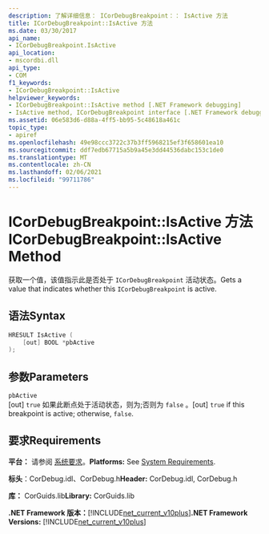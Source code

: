 ```yaml
---
description: 了解详细信息： ICorDebugBreakpoint：： IsActive 方法
title: ICorDebugBreakpoint::IsActive 方法
ms.date: 03/30/2017
api_name:
- ICorDebugBreakpoint.IsActive
api_location:
- mscordbi.dll
api_type:
- COM
f1_keywords:
- ICorDebugBreakpoint::IsActive
helpviewer_keywords:
- ICorDebugBreakpoint::IsActive method [.NET Framework debugging]
- IsActive method, ICorDebugBreakpoint interface [.NET Framework debugging]
ms.assetid: 06e583d6-d88a-4ff5-bb95-5c48618a461c
topic_type:
- apiref
ms.openlocfilehash: 49e98ccc3722c37b3ff5968215ef3f658601ea10
ms.sourcegitcommit: ddf7edb67715a5b9a45e3dd44536dabc153c1de0
ms.translationtype: MT
ms.contentlocale: zh-CN
ms.lasthandoff: 02/06/2021
ms.locfileid: "99711786"
---
```

# <a name="icordebugbreakpointisactive-method"></a><span data-ttu-id="848c7-103">ICorDebugBreakpoint::IsActive 方法</span><span class="sxs-lookup"><span data-stu-id="848c7-103">ICorDebugBreakpoint::IsActive Method</span></span>

<span data-ttu-id="848c7-104">获取一个值，该值指示此是否处于 `ICorDebugBreakpoint` 活动状态。</span><span class="sxs-lookup"><span data-stu-id="848c7-104">Gets a value that indicates whether this `ICorDebugBreakpoint` is active.</span></span>  
  
## <a name="syntax"></a><span data-ttu-id="848c7-105">语法</span><span class="sxs-lookup"><span data-stu-id="848c7-105">Syntax</span></span>  
  
```cpp  
HRESULT IsActive (  
    [out] BOOL *pbActive  
);  
```  
  
## <a name="parameters"></a><span data-ttu-id="848c7-106">参数</span><span class="sxs-lookup"><span data-stu-id="848c7-106">Parameters</span></span>  

 `pbActive`  
 <span data-ttu-id="848c7-107">[out] `true` 如果此断点处于活动状态，则为;否则为 `false` 。</span><span class="sxs-lookup"><span data-stu-id="848c7-107">[out] `true` if this breakpoint is active; otherwise, `false`.</span></span>  
  
## <a name="requirements"></a><span data-ttu-id="848c7-108">要求</span><span class="sxs-lookup"><span data-stu-id="848c7-108">Requirements</span></span>  

 <span data-ttu-id="848c7-109">**平台：** 请参阅 [系统要求](../../get-started/system-requirements.md)。</span><span class="sxs-lookup"><span data-stu-id="848c7-109">**Platforms:** See [System Requirements](../../get-started/system-requirements.md).</span></span>  
  
 <span data-ttu-id="848c7-110">**标头**：CorDebug.idl、CorDebug.h</span><span class="sxs-lookup"><span data-stu-id="848c7-110">**Header:** CorDebug.idl, CorDebug.h</span></span>  
  
 <span data-ttu-id="848c7-111">**库：** CorGuids.lib</span><span class="sxs-lookup"><span data-stu-id="848c7-111">**Library:** CorGuids.lib</span></span>  
  
 <span data-ttu-id="848c7-112">**.NET Framework 版本：**[!INCLUDE[net_current_v10plus](../../../../includes/net-current-v10plus-md.md)]</span><span class="sxs-lookup"><span data-stu-id="848c7-112">**.NET Framework Versions:** [!INCLUDE[net_current_v10plus](../../../../includes/net-current-v10plus-md.md)]</span></span>
